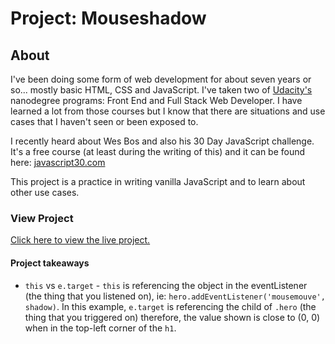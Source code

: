 # Project: Mouseshadow

## About
I've been doing some form of web development for about seven years or so... mostly basic HTML, CSS and JavaScript. I've taken two of [Udacity's](https://www.udacity.com) nanodegree programs: Front End and Full Stack Web Developer. I have learned a lot from those courses but I know that there are situations and use cases that I haven't seen or been exposed to.

I recently heard about Wes Bos and also his 30 Day JavaScript challenge. It's a free course (at least during the writing of this) and it can be found here: [javascript30.com](https://javascript30.com)

This project is a practice in writing vanilla JavaScript and to learn about other use cases.

### View Project
[Click here to view the live project.](https://junclemente.github.io/j30-mouseshadow/)


#### Project takeaways
* `this` vs `e.target` - `this` is referencing the object in the eventListener (the thing that you listened on), ie: `hero.addEventListener('mousemouve', shadow)`. In this example, `e.target` is referencing the child of `.hero` (the thing that you triggered on) therefore, the value shown is close to (0, 0) when in the top-left corner of the `h1`.